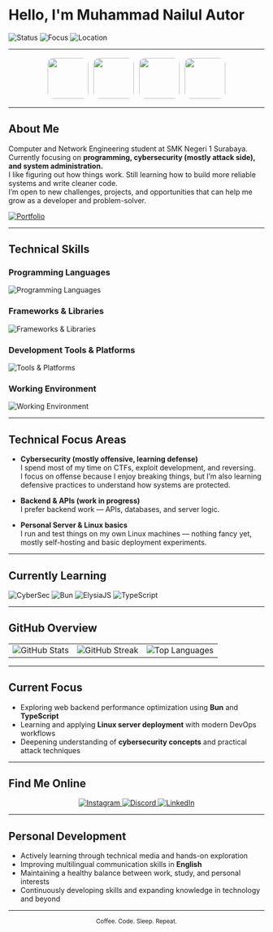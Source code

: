 # Hello, I'm Muhammad Nailul Autor

![Status](https://img.shields.io/badge/Status-Student-blue?style=for-the-badge)
![Focus](https://img.shields.io/badge/Focus-Cybersecurity%20%7C%20Backend-orange?style=for-the-badge)
![Location](https://img.shields.io/badge/Base-Indonesia-red?style=for-the-badge)

---

<p align="center">
  <img src="https://asianwiki.com/images/7/7a/Minami_Hamabe-2000-p1.jpg" width="80" style="border-radius:12px; margin:3px;">
  <img src="https://k.sinaimg.cn/n/sinacn20117/389/w852h1137/20190705/47ed-hzmafvm4848771.jpg/w700d1q75cms.jpg" width="80" style="border-radius:12px; margin:3px;">
  <img src="https://image.tmdb.org/t/p/w500/8Ug3ar5eT4AhSKL5kY14daf4PDh.jpg" width="80" style="border-radius:12px; margin:3px;">
  <img src="https://i.pinimg.com/736x/ae/0a/e8/ae0ae84c27d25e9d0ddf5a41de1b31b4.jpg" width="80" style="border-radius:12px; margin:3px;">
</p>

---

## About Me

Computer and Network Engineering student at SMK Negeri 1 Surabaya.  
Currently focusing on <b>programming, cybersecurity (mostly attack side), and system administration.</b>  
I like figuring out how things work. 
Still learning how to build more reliable systems and write cleaner code.  
I’m open to new challenges, projects, and opportunities that can help me grow as a developer and problem-solver.

[![Portfolio](https://img.shields.io/badge/Portfolio-hynaii.my.id-9cf?style=for-the-badge&logo=firefox&logoColor=white)](https://hynaii.my.id)

---

## Technical Skills

### Programming Languages
<p align="left">
  <img src="https://skillicons.dev/icons?i=html,css,js,ts,python,php" alt="Programming Languages" />
</p>

### Frameworks & Libraries
<p align="left">
  <img src="https://skillicons.dev/icons?i=laravel,react,nextjs,nodejs,bun,elysia,tailwind" alt="Frameworks & Libraries" />
</p>

### Development Tools & Platforms
<p align="left">
  <img src="https://skillicons.dev/icons?i=git,vscode,docker,vercel,mysql,mongodb,supabase" alt="Tools & Platforms" />
</p>

### Working Environment
<p align="left">
  <img src="https://skillicons.dev/icons?i=windows,kali,linux" alt="Working Environment" />
</p>

---

## Technical Focus Areas

- **Cybersecurity (mostly offensive, learning defense)**  
  I spend most of my time on CTFs, exploit development, and reversing.  
  I focus on offense because I enjoy breaking things, but I’m also learning defensive practices to understand how systems are protected.

- **Backend & APIs (work in progress)**  
  I prefer backend work — APIs, databases, and server logic.

- **Personal Server & Linux basics**  
  I run and test things on my own Linux machines — nothing fancy yet, mostly self-hosting and basic deployment experiments.

---

## Currently Learning

![CyberSec](https://img.shields.io/badge/Cybersecurity-red?style=for-the-badge&logo=metasploit&logoColor=white)
![Bun](https://img.shields.io/badge/Bun-black?style=for-the-badge&logo=bun&logoColor=white)
![ElysiaJS](https://img.shields.io/badge/ElysiaJS-purple?style=for-the-badge&logo=elysia&logoColor=white)
![TypeScript](https://img.shields.io/badge/TypeScript-3178C6?style=for-the-badge&logo=typescript&logoColor=white)

---

## GitHub Overview

<div align="center">
  <table border=0>
    <tr>
      <td><img src="https://github-readme-stats.vercel.app/api?username=hydraa94&theme=tokyonight&show_icons=true&hide_border=true&count_private=true" alt="GitHub Stats" /></td>
      <td><img src="https://streak-stats.demolab.com?user=hydraa94&theme=tokyonight&hide_border=true" alt="GitHub Streak" /></td>
      <td><img src="https://github-readme-stats.vercel.app/api/top-langs/?username=hydraa94&theme=tokyonight&show_icons=true&hide_border=true&layout=compact" alt="Top Languages" /></td>
    </tr>
  </table>
</div>

---

## Current Focus

- Exploring web backend performance optimization using **Bun** and **TypeScript**  
- Learning and applying **Linux server deployment** with modern DevOps workflows  
- Deepening understanding of **cybersecurity concepts** and practical attack techniques  

---

## Find Me Online

<p align="center">
  <a href="https://www.instagram.com/nailull948/">
    <img src="https://img.shields.io/badge/Instagram-%23E4405F?style=for-the-badge&logo=instagram&logoColor=white" alt="Instagram"/>
  </a>
  <a href="https://discord.com/users/hydraa.xn">
    <img src="https://img.shields.io/badge/Discord-%235865F2?style=for-the-badge&logo=discord&logoColor=white" alt="Discord"/>
  </a>
  <a href="https://www.linkedin.com/in/m-nailul-autor/">
    <img src="https://img.shields.io/badge/LinkedIn-%230A66C2?style=for-the-badge&logo=linkedin&logoColor=white" alt="LinkedIn"/>
  </a>
</p>

---

## Personal Development

- Actively learning through technical media and hands-on exploration  
- Improving multilingual communication skills in **English**  
- Maintaining a healthy balance between work, study, and personal interests  
- Continuously developing skills and expanding knowledge in technology and beyond  

---

<div align="center">
  <sub>Coffee. Code. Sleep. Repeat.</sub>
</div>

